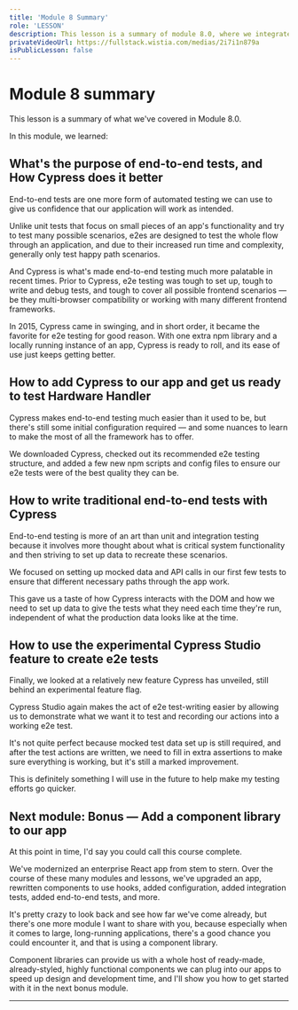```yaml
---
title: 'Module 8 Summary'
role: 'LESSON'
description: This lesson is a summary of module 8.0, where we integrated Cypress into a React app and wrote automated end-to-end tests.
privateVideoUrl: https://fullstack.wistia.com/medias/2i7i1n879a
isPublicLesson: false
---
```


# Module 8 summary

This lesson is a summary of what we've covered in Module 8.0.

In this module, we learned:

## What's the purpose of end-to-end tests, and How Cypress does it better

End-to-end tests are one more form of automated testing we can use to give us confidence that our application will work as intended.

Unlike unit tests that focus on small pieces of an app's functionality and try to test many possible scenarios, e2es are designed to test the whole flow through an application, and due to their increased run time and complexity, generally only test happy path scenarios.

And Cypress is what's made end-to-end testing much more palatable in recent times. Prior to Cypress, e2e testing was tough to set up, tough to write and debug tests, and tough to cover all possible frontend scenarios — be they multi-browser compatibility or working with many different frontend frameworks.

In 2015, Cypress came in swinging, and in short order, it became the favorite for e2e testing for good reason. With one extra npm library and a locally running instance of an app, Cypress is ready to roll, and its ease of use just keeps getting better.

## How to add Cypress to our app and get us ready to test Hardware Handler

Cypress makes end-to-end testing much easier than it used to be, but there's still some initial configuration required — and some nuances to learn to make the most of all the framework has to offer.

We downloaded Cypress, checked out its recommended e2e testing structure, and added a few new npm scripts and config files to ensure our e2e tests were of the best quality they can be.

## How to write traditional end-to-end tests with Cypress

End-to-end testing is more of an art than unit and integration testing because it involves more thought about what is critical system functionality and then striving to set up data to recreate these scenarios.

We focused on setting up mocked data and API calls in our first few tests to ensure that different necessary paths through the app work.

This gave us a taste of how Cypress interacts with the DOM and how we need to set up data to give the tests what they need each time they're run, independent of what the production data looks like at the time.

## How to use the experimental Cypress Studio feature to create e2e tests

Finally, we looked at a relatively new feature Cypress has unveiled, still behind an experimental feature flag.

Cypress Studio again makes the act of e2e test-writing easier by allowing us to demonstrate what we want it to test and recording our actions into a working e2e test.

It's not quite perfect because mocked test data set up is still required, and after the test actions are written, we need to fill in extra assertions to make sure everything is working, but it's still a marked improvement.

This is definitely something I will use in the future to help make my testing efforts go quicker.

## Next module: Bonus — Add a component library to our app

At this point in time, I'd say you could call this course complete.

We've modernized an enterprise React app from stem to stern. Over the course of these many modules and lessons, we've upgraded an app, rewritten components to use hooks, added configuration, added integration tests, added end-to-end tests, and more.

It's pretty crazy to look back and see how far we've come already, but there's one more module I want to share with you, because especially when it comes to large, long-running applications, there's a good chance you could encounter it, and that is using a component library.

Component libraries can provide us with a whole host of ready-made, already-styled, highly functional components we can plug into our apps to speed up design and development time, and I'll show you how to get started with it in the next bonus module.

---
